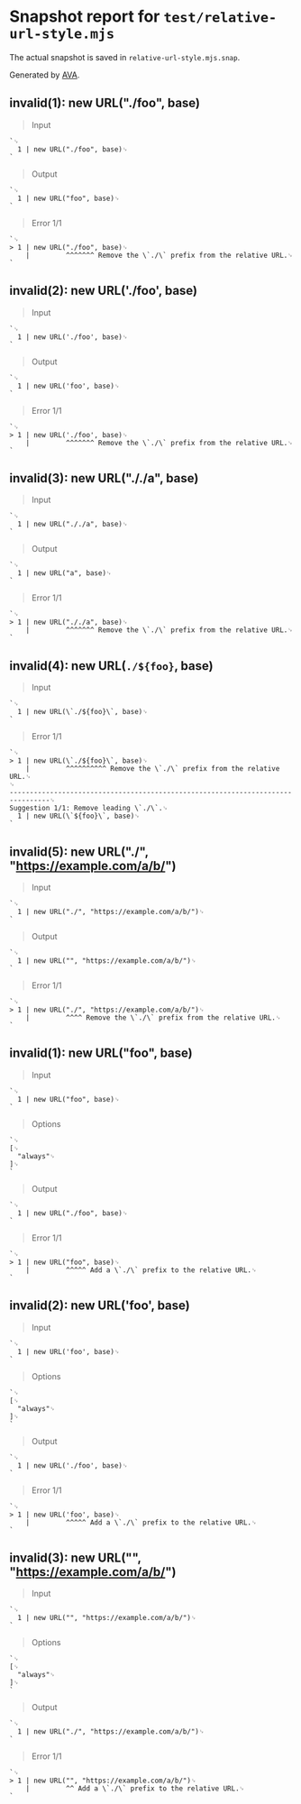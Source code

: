 # Snapshot report for `test/relative-url-style.mjs`

The actual snapshot is saved in `relative-url-style.mjs.snap`.

Generated by [AVA](https://avajs.dev).

## invalid(1): new URL("./foo", base)

> Input

    `␊
      1 | new URL("./foo", base)␊
    `

> Output

    `␊
      1 | new URL("foo", base)␊
    `

> Error 1/1

    `␊
    > 1 | new URL("./foo", base)␊
        |         ^^^^^^^ Remove the \`./\` prefix from the relative URL.␊
    `

## invalid(2): new URL('./foo', base)

> Input

    `␊
      1 | new URL('./foo', base)␊
    `

> Output

    `␊
      1 | new URL('foo', base)␊
    `

> Error 1/1

    `␊
    > 1 | new URL('./foo', base)␊
        |         ^^^^^^^ Remove the \`./\` prefix from the relative URL.␊
    `

## invalid(3): new URL("././a", base)

> Input

    `␊
      1 | new URL("././a", base)␊
    `

> Output

    `␊
      1 | new URL("a", base)␊
    `

> Error 1/1

    `␊
    > 1 | new URL("././a", base)␊
        |         ^^^^^^^ Remove the \`./\` prefix from the relative URL.␊
    `

## invalid(4): new URL(`./${foo}`, base)

> Input

    `␊
      1 | new URL(\`./${foo}\`, base)␊
    `

> Error 1/1

    `␊
    > 1 | new URL(\`./${foo}\`, base)␊
        |         ^^^^^^^^^^ Remove the \`./\` prefix from the relative URL.␊
    ␊
    --------------------------------------------------------------------------------␊
    Suggestion 1/1: Remove leading \`./\`.␊
      1 | new URL(\`${foo}\`, base)␊
    `

## invalid(5): new URL("./", "https://example.com/a/b/")

> Input

    `␊
      1 | new URL("./", "https://example.com/a/b/")␊
    `

> Output

    `␊
      1 | new URL("", "https://example.com/a/b/")␊
    `

> Error 1/1

    `␊
    > 1 | new URL("./", "https://example.com/a/b/")␊
        |         ^^^^ Remove the \`./\` prefix from the relative URL.␊
    `

## invalid(1): new URL("foo", base)

> Input

    `␊
      1 | new URL("foo", base)␊
    `

> Options

    `␊
    [␊
      "always"␊
    ]␊
    `

> Output

    `␊
      1 | new URL("./foo", base)␊
    `

> Error 1/1

    `␊
    > 1 | new URL("foo", base)␊
        |         ^^^^^ Add a \`./\` prefix to the relative URL.␊
    `

## invalid(2): new URL('foo', base)

> Input

    `␊
      1 | new URL('foo', base)␊
    `

> Options

    `␊
    [␊
      "always"␊
    ]␊
    `

> Output

    `␊
      1 | new URL('./foo', base)␊
    `

> Error 1/1

    `␊
    > 1 | new URL('foo', base)␊
        |         ^^^^^ Add a \`./\` prefix to the relative URL.␊
    `

## invalid(3): new URL("", "https://example.com/a/b/")

> Input

    `␊
      1 | new URL("", "https://example.com/a/b/")␊
    `

> Options

    `␊
    [␊
      "always"␊
    ]␊
    `

> Output

    `␊
      1 | new URL("./", "https://example.com/a/b/")␊
    `

> Error 1/1

    `␊
    > 1 | new URL("", "https://example.com/a/b/")␊
        |         ^^ Add a \`./\` prefix to the relative URL.␊
    `
